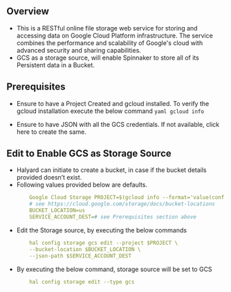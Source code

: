 ## Overview

* This is a RESTful online file storage web service for storing and accessing data on
Google Cloud Platform infrastructure. The service combines the performance and
scalability of Google's cloud with advanced security and sharing capabilities.
* GCS as a storage source, will enable Spinnaker to store all of its Persistent data in a
Bucket.

## Prerequisites

* Ensure to have a Project Created and gcloud installed. To verify the gcloud installation
execute the below command
		```yaml
			gcloud info
		```

* Ensure to have JSON with all the GCS credentials. If not available, click here to
create the same.

## Edit to Enable GCS as Storage Source

* Halyard can initiate to create a bucket, in case if the bucket details provided doesn’t
exist.
* Following values provided below are defaults.
	```yaml
		Google Cloud Storage PROJECT=$(gcloud info --format='value(config.project)')
		# see https://cloud.google.com/storage/docs/bucket-locations
		BUCKET_LOCATION=us
		SERVICE_ACCOUNT_DEST=# see Prerequisites section above
	```
* Edit the Storage source, by executing the below commands
	```yaml
		hal config storage gcs edit --project $PROJECT \
		--bucket-location $BUCKET_LOCATION \
		--json-path $SERVICE_ACCOUNT_DEST
	```
* By executing the below command, storage source will be set to GCS
	```yaml
		hal config storage edit --type gcs
	```
